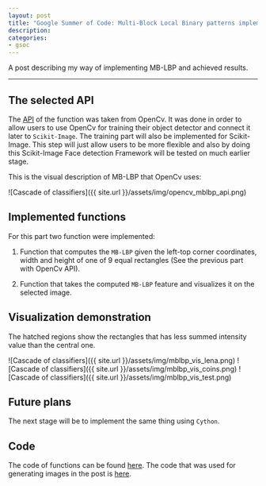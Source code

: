 ```yaml
---
layout: post
title: "Google Summer of Code: Multi-Block Local Binary patterns implementation. Pure Python"
description:
categories:
- gsoc
---
```



A post describing my way of implementing MB-LBP and achieved results.

___


## The selected API

The [API][opencv_api] of the function was taken from OpenCv.
It was done in order to allow users to use OpenCv for training their object detector
and connect it later to `Scikit-Image`.
The training part will also be implemented for Scikit-Image.
This step will just allow users to be more flexible and also by doing this Scikit-Image
Face detection Framework will be tested on much earlier stage.

This is the visual description of MB-LBP that OpenCv uses:

![Cascade of classifiers]({{ site.url }}/assets/img/opencv_mblbp_api.png)


## Implemented functions

For this part two function were implemented:

1. Function that computes the `MB-LBP` given the left-top corner coordinates, width and height
   of one of 9 equal rectangles (See the previous part with OpenCv API).
   
2. Function that takes the computed `MB-LBP` feature and visualizes it on the selected image.

## Visualization demonstration

The hatched regions show the rectangles that has less summed intensity value than
the central one.

![Cascade of classifiers]({{ site.url }}/assets/img/mblbp_vis_lena.png)
![Cascade of classifiers]({{ site.url }}/assets/img/mblbp_vis_coins.png)
![Cascade of classifiers]({{ site.url }}/assets/img/mblbp_vis_test.png)

## Future plans

The next stage will be to implement the same thing using `Cython`.

## Code

The code of functions can be found [here][branch_link].
The code that was used for generating images in the post is [here][blog_images_gist].

[opencv_api]: http://stackoverflow.com/questions/22565531/understanding-opencv-lbp-implementation
[branch_link]: https://github.com/warmspringwinds/scikit-image/blob/mb-lbp/skimage/feature/texture.py#L300
[blog_images_gist]: https://gist.github.com/warmspringwinds/0394bbc39380ebd3c90d